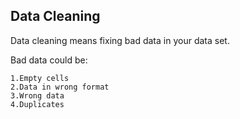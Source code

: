 ## Data Cleaning
Data cleaning means fixing bad data in your data set.

Bad data could be:
```
1.Empty cells
2.Data in wrong format
3.Wrong data
4.Duplicates
```

